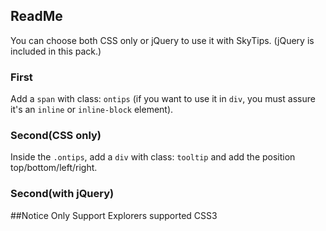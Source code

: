 ## ReadMe
You can choose both CSS only or jQuery to use it with SkyTips. (jQuery is included in this pack.)

### First
Add a `span` with class: `ontips` (if you want to use it in `div`, you must assure it's an `inline` or `inline-block` element).

### Second(CSS only)
Inside the `.ontips`, add a `div` with class: `tooltip` and add the position top/bottom/left/right.

### Second(with jQuery)

##Notice
Only Support Explorers supported CSS3